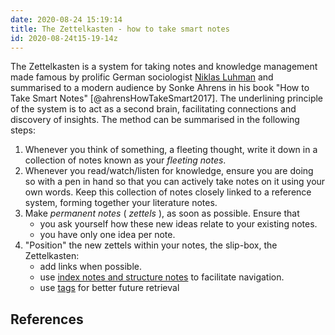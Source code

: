```yaml
---
date: 2020-08-24 15:19:14
title: The Zettelkasten - how to take smart notes
id: 2020-08-24t15-19-14z
---
```


The Zettelkasten is a system for taking notes and knowledge management made
famous by prolific German sociologist [Niklas
Luhman](https://en.wikipedia.org/wiki/Niklas_Luhmann) and summarised to
a modern audience by Sonke Ahrens in his book "How to Take Smart Notes"
[@ahrensHowTakeSmart2017]. The underlining principle of the system is to act as
a second brain, facilitating connections and discovery of insights. The method
can be summarised in the following steps:

1. Whenever you think of something, a fleeting thought, write it down in
   a collection of notes known as your _fleeting notes_.
2. Whenever you read/watch/listen for knowledge, ensure you are doing so with
   a pen in hand so that you can actively take notes on it using your own words.
   Keep this collection of notes closely linked to a reference system, forming
   together your literature notes.
3. Make _permanent notes_ ( _zettels_ ), as soon as possible. Ensure that
   - you ask yourself how these new ideas relate to your existing notes.
   - you have only one idea per note.
4. "Position" the new zettels within your notes, the slip-box, the Zettelkasten:
   - add links when possible.
   - use [index notes and structure notes](./2020-08-26t20-38-25z.md) to facilitate navigation.
   - use [tags](./2020-08-26t20-49-24z.md) for better future retrieval

## References
